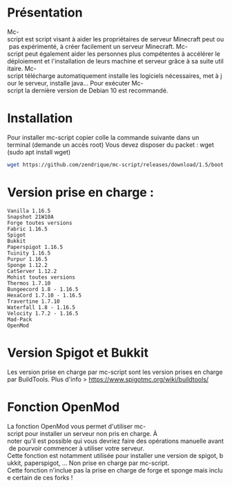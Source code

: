 # Présentation
Mc-script est script visant à aider les propriétaires de serveur Minecraft peut ou pas expérimenté, à créer facilement un serveur Minecraft.
Mc-script peut également aider les personnes plus compétentes à accélérer le déploiement et l'installation de leurs machine et serveur grâce à sa suite utilitaire.
Mc-script télécharge automatiquement installe les logiciels nécessaires, met à jour le serveur, installe java...
Pour exécuter Mc-script la dernière version de Debian 10 est recommandé.

# Installation
Pour installer mc-script copier colle la commande suivante dans un terminal (demande un accès root)
Vous devez disposer du packet : wget (sudo apt install wget)
```bash
wget https://github.com/zendrique/mc-script/releases/download/1.5/boot.sh && bash boot.sh
```
# Version prise en charge :
```
Vanilla 1.16.5
Snapshot 21W10A
Forge toutes versions
Fabric 1.16.5
Spigot
Bukkit
Paperspigot 1.16.5
Tuinity 1.16.5
Purpur 1.16.5
Sponge 1.12.2
CatServer 1.12.2
Mohist toutes versions
Thermos 1.7.10
Bungeecord 1.8 - 1.16.5
HexaCord 1.7.10 - 1.16.5
Travertine 1.7.10
Waterfall 1.8 - 1.16.5
Velocity 1.7.2 - 1.16.5
Mad-Pack
OpenMod
```
# Version Spigot et Bukkit
Les version prise en charge par mc-script sont les version prises en charge par BuildTools.
Plus d'info > https://www.spigotmc.org/wiki/buildtools/

# Fonction OpenMod
La fonction OpenMod vous permet d'utiliser mc-script pour installer un serveur non pris en charge.
À noter qu’il est possible qui vous devriez faire des opérations manuelle avant de pourvoir commencer à utiliser votre serveur.
Cette fonction est notamment utilisée pour installer une version de spigot, bukkit, paperspigot, ... Non prise en charge par mc-script.
Cette fonction n'inclue pas la prise en charge de forge et sponge mais inclue certain de ces forks !
